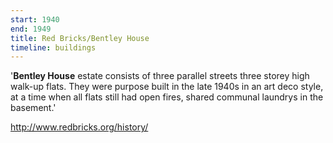 ```yaml
---
start: 1940
end: 1949
title: Red Bricks/Bentley House
timeline: buildings
---
```


'**Bentley House** estate consists of three parallel streets three storey high walk-up flats. They were purpose built in the late 1940s in an art deco style, at a time when all flats still had open fires, shared communal laundrys in the basement.'

http://www.redbricks.org/history/
